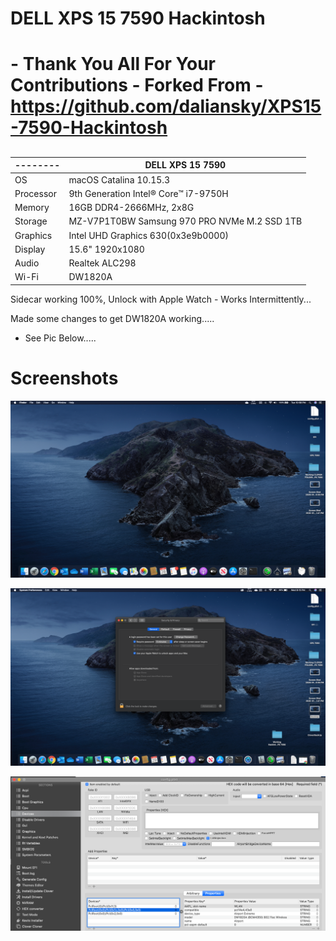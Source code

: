 # DELL XPS 15 7590 Hackintosh

#  - Thank You All For Your Contributions - Forked From - https://github.com/daliansky/XPS15-7590-Hackintosh

## 

| -------- | DELL XPS 15 7590                                                     |
| -------- | ------------------------------------------------------------ |
| OS | macOS Catalina 10.15.3                 |
| Processor  | 9th Generation Intel® Core™ i7-9750H                                   |
| Memory    | 16GB DDR4-2666MHz, 2x8G                                                       |
| Storage     | MZ-V7P1T0BW Samsung 970 PRO NVMe M.2 SSD 1TB                            |
| Graphics   | Intel UHD Graphics 630(0x3e9b0000)                           |
| Display   | 15.6" 1920x1080                                              |
| Audio    | Realtek ALC298                                               |
| Wi-Fi | DW1820A|

Sidecar working 100%, Unlock with Apple Watch - Works Intermittently...

Made some changes to get DW1820A working.....

- See Pic Below.....


## 

# Screenshots


![](https://github.com/CryptoNeverSleeps/XPS15-7590-Hackintosh/blob/master/screenshots/Desktop.png)


![](https://github.com/CryptoNeverSleeps/XPS15-7590-Hackintosh/blob/master/screenshots/Security.png)

![](https://github.com/CryptoNeverSleeps/XPS15-7590-Hackintosh/blob/master/screenshots/DW1820A.png)
